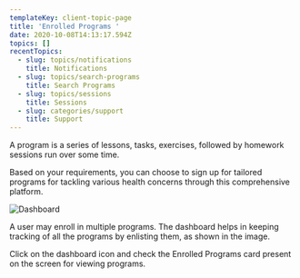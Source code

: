 ```yaml
---
templateKey: client-topic-page
title: 'Enrolled Programs '
date: 2020-10-08T14:13:17.594Z
topics: []
recentTopics:
  - slug: topics/notifications
    title: Notifications
  - slug: topics/search-programs
    title: Search Programs
  - slug: topics/sessions
    title: Sessions
  - slug: categories/support
    title: Support
---
```

A program is a series of lessons, tasks, exercises, followed by homework sessions run over some time. 

Based on your requirements, you can choose to sign up for tailored programs for tackling various health concerns through this comprehensive platform.

![Dashboard](/img/dashboard-i.png "Dashboard")

A user may enroll in multiple programs. The dashboard helps in keeping tracking of all the programs by enlisting them, as shown in the image. 

Click on the dashboard icon and check the Enrolled Programs card present on the screen for viewing programs.

